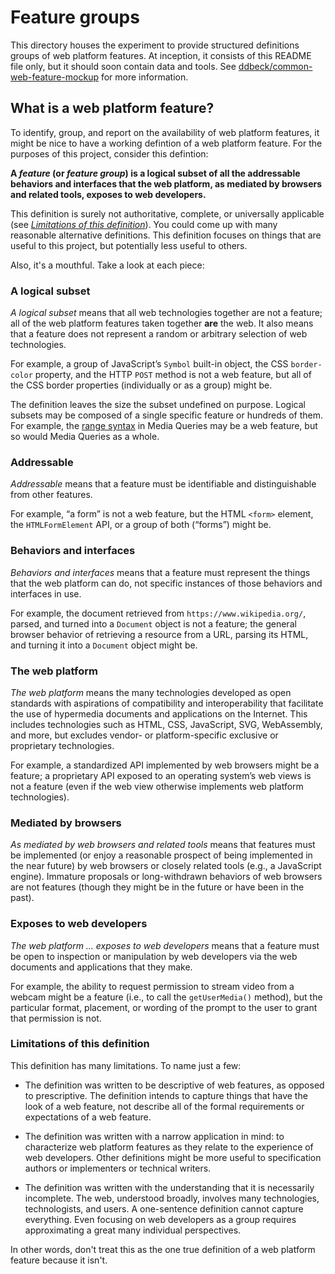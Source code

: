 # Feature groups

This directory houses the experiment to provide structured definitions groups of web platform features.
At inception, it consists of this README file only, but it should soon contain data and tools.
See [ddbeck/common-web-feature-mockup](https://github.com/ddbeck/common-web-feature-mockup/) for more information.

## What is a web platform feature?

To identify, group, and report on the availability of web platform features, it might be nice to have a working defintion of a web platform feature.
For the purposes of this project, consider this defintion:

**A _feature_ (or _feature group_) is a logical subset of all the addressable behaviors and interfaces that the web platform, as mediated by browsers and related tools, exposes to web developers.**

This definition is surely not authoritative, complete, or universally applicable (see [_Limitations of this definition_](#limitations-of-this-definition)).
You could come up with many reasonable alternative definitions.
This definition focuses on things that are useful to this project, but potentially less useful to others.

Also, it's a mouthful. Take a look at each piece:


### A logical subset

_A logical subset_ means that all web technologies together are not a feature;
all of the web platform features taken together **are** the web.
It also means that a feature does not represent a random or arbitrary selection of web technologies.

For example, a group of JavaScript’s `Symbol` built-in object, the CSS `border-color` property, and the HTTP `POST` method is not a web feature, but all of the CSS border properties (individually or as a group) might be.

The definition leaves the size the subset undefined on purpose. Logical subsets may be composed of a single specific feature or hundreds of them. For example, the [range syntax](https://drafts.csswg.org/mediaqueries-4/#mq-ranges) in Media Queries may be a web feature, but so would Media Queries as a whole.


### Addressable

_Addressable_ means that a feature must be identifiable and distinguishable from other features.

For example, “a form” is not a web feature, but the HTML `<form>` element, the `HTMLFormElement` API, or a group of both (“forms”) might be.


### Behaviors and interfaces

_Behaviors and interfaces_ means that a feature must represent the things that the web platform can do, not specific instances of those behaviors and interfaces in use.

For example, the document retrieved from `https://www.wikipedia.org/`, parsed, and turned into a `Document` object is not a feature;
the general browser behavior of retrieving a resource from a URL, parsing its HTML, and turning it into a `Document` object might be.


### The web platform

_The web platform_ means the many technologies developed as open standards with aspirations of compatibility and interoperability that facilitate the use of hypermedia documents and applications on the Internet.
This includes technologies such as HTML, CSS, JavaScript, SVG, WebAssembly, and more, but excludes vendor- or platform-specific exclusive or proprietary technologies.

For example, a standardized API implemented by web browsers might be a feature; a proprietary API exposed to an operating system’s web views is not a feature (even if the web view otherwise implements web platform technologies).


### Mediated by browsers

_As mediated by web browsers and related tools_ means that features must be implemented (or enjoy a reasonable prospect of being implemented in the near future) by web browsers or closely related tools (e.g., a JavaScript engine).
Immature proposals or long-withdrawn behaviors of web browsers are not features (though they might be in the future or have been in the past).


### Exposes to web developers

_The web platform … exposes to web developers_ means that a feature must be open to inspection or manipulation by web developers via the web documents and applications that they make.

For example, the ability to request permission to stream video from a webcam might be a feature (i.e., to call the `getUserMedia()` method), but the particular format, placement, or wording of the prompt to the user to grant that permission is not.

### Limitations of this definition

This definition has many limitations.
To name just a few:

- The definition was written to be descriptive of web features, as opposed to prescriptive.
  The definition intends to capture things that have the look of a web feature, not describe all of the formal requirements or expectations of a web feature.

- The definition was written with a narrow application in mind:
  to characterize web platform features as they relate to the experience of web developers.
  Other definitions might be more useful to specification authors or implementers or technical writers.

- The definition was written with the understanding that it is necessarily incomplete.
  The web, understood broadly, involves many technologies, technologists, and users.
  A one-sentence definition cannot capture everything.
  Even focusing on web developers as a group requires approximating a great many individual perspectives.

In other words, don't treat this as the one true definition of a web platform feature because it isn't.
